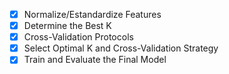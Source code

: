 - [X] Normalize/Estandardize Features
- [X] Determine the Best K
- [X] Cross-Validation Protocols
- [X] Select Optimal K and Cross-Validation Strategy
- [X] Train and Evaluate the Final Model